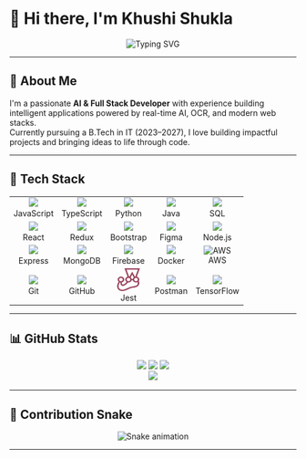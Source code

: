 # 👋 Hi there, I'm Khushi Shukla  

<div align="center">
  <img src="https://readme-typing-svg.herokuapp.com?font=Fira+Code&pause=1000&color=36BCF7&center=true&vCenter=true&width=435&lines=AI+%26+Full+Stack+Developer;Hackathon+Finalist+%7C+Tech+Explorer;React+%7C+Node.js+%7C+AI+APIs" alt="Typing SVG" />
</div>

---

## 🚀 About Me

I'm a passionate **AI & Full Stack Developer** with experience building intelligent applications powered by real-time AI, OCR, and modern web stacks.  
Currently pursuing a B.Tech in IT (2023–2027), I love building impactful projects and bringing ideas to life through code.

---

## 🧰 Tech Stack

<div align="center">

<table>
  <tr>
    <td align="center"><img src="https://cdn.jsdelivr.net/gh/devicons/devicon/icons/javascript/javascript-original.svg" width="40"/><br/>JavaScript</td>
    <td align="center"><img src="https://cdn.jsdelivr.net/gh/devicons/devicon/icons/typescript/typescript-original.svg" width="40"/><br/>TypeScript</td>
    <td align="center"><img src="https://cdn.jsdelivr.net/gh/devicons/devicon/icons/python/python-original.svg" width="40"/><br/>Python</td>
    <td align="center"><img src="https://cdn.jsdelivr.net/gh/devicons/devicon/icons/java/java-original.svg" width="40"/><br/>Java</td>
    <td align="center"><img src="https://cdn.jsdelivr.net/gh/devicons/devicon/icons/mysql/mysql-original.svg" width="40"/><br/>SQL</td>
  </tr>
  <tr>
    <td align="center"><img src="https://cdn.jsdelivr.net/gh/devicons/devicon/icons/react/react-original.svg" width="40"/><br/>React</td>
    <td align="center"><img src="https://cdn.jsdelivr.net/gh/devicons/devicon/icons/redux/redux-original.svg" width="40"/><br/>Redux</td>
    <td align="center"><img src="https://cdn.jsdelivr.net/gh/devicons/devicon/icons/bootstrap/bootstrap-plain.svg" width="40"/><br/>Bootstrap</td>
    <td align="center"><img src="https://cdn.jsdelivr.net/gh/devicons/devicon/icons/figma/figma-original.svg" width="40"/><br/>Figma</td>
    <td align="center"><img src="https://cdn.jsdelivr.net/gh/devicons/devicon/icons/nodejs/nodejs-original.svg" width="40"/><br/>Node.js</td>
  </tr>
  <tr>
    <td align="center"><img src="https://cdn.jsdelivr.net/gh/devicons/devicon/icons/express/express-original.svg" width="40"/><br/>Express</td>
    <td align="center"><img src="https://cdn.jsdelivr.net/gh/devicons/devicon/icons/mongodb/mongodb-original.svg" width="40"/><br/>MongoDB</td>
    <td align="center"><img src="https://cdn.jsdelivr.net/gh/devicons/devicon/icons/firebase/firebase-plain.svg" width="40"/><br/>Firebase</td>
    <td align="center"><img src="https://cdn.jsdelivr.net/gh/devicons/devicon/icons/docker/docker-original.svg" width="40"/><br/>Docker</td>
    <td align="center"><img src="https://cdn.jsdelivr.net/gh/simple-icons/simple-icons/icons/amazonaws.svg" width="40" alt="AWS"/><br/>AWS</td>
  </tr>
  <tr>
    <td align="center"><img src="https://cdn.jsdelivr.net/gh/devicons/devicon/icons/git/git-original.svg" width="40"/><br/>Git</td>
    <td align="center"><img src="https://cdn.jsdelivr.net/gh/devicons/devicon/icons/github/github-original.svg" width="40"/><br/>GitHub</td>
    <td align="center"><img src="https://raw.githubusercontent.com/devicons/devicon/master/icons/jest/jest-plain.svg" width="40"/><br/>Jest</td>
    <td align="center"><img src="https://www.vectorlogo.zone/logos/getpostman/getpostman-icon.svg" width="40"/><br/>Postman</td>
    <td align="center"><img src="https://cdn.jsdelivr.net/gh/devicons/devicon/icons/tensorflow/tensorflow-original.svg" width="40"/><br/>TensorFlow</td>
  </tr>
</table>

</div>

---

## 📊 GitHub Stats

<div align="center">
  <img height="150px" src="https://github-readme-stats.vercel.app/api?username=khushi-shukla-cz&show_icons=true&theme=tokyonight&hide_border=true&count_private=true" />
  <img height="150px" src="https://github-readme-stats.vercel.app/api/top-langs/?username=khushi-shukla-cz&layout=compact&theme=tokyonight&hide_border=true" />
  <img src="https://streak-stats.demolab.com/?user=khushi-shukla-cz&theme=tokyonight&hide_border=true" />
  <br/>
  <img src="https://github-profile-summary-cards.vercel.app/api/cards/profile-details?username=khushi-shukla-cz&theme=tokyonight" />
</div>

---

## 🐍 Contribution Snake

<div align="center">
  <img src="https://raw.githubusercontent.com/khushi-shukla-cz/khushi-shukla-cz/output/github-contribution-grid-snake.svg" alt="Snake animation" />
</div>

---
